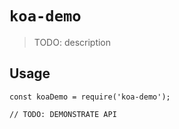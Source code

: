 # `koa-demo`

> TODO: description

## Usage

```
const koaDemo = require('koa-demo');

// TODO: DEMONSTRATE API
```
